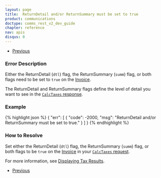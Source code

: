 ```yaml
---
layout: page
title:  ReturnDetail and/or ReturnSummary must be set to true
product: communications
doctype: comms_rest_v2_dev_guide
chapter: reference
nav: apis
disqus: 0
---
```


<ul class="pager">
  <li class="previous"><a href="/communications/dev-guide_rest_v2/reference/calculate-tax-errors/"><i class="glyphicon glyphicon-chevron-left"></i>Previous</a></li>
</ul>

<h3>Error Description</h3>
Either the ReturnDetail (<code>dtl</code>) flag, the ReturnSummary (<code>summ</code>) flag, or both flags need to be set to <code>true</code> on the <a class="dev-guide-link" href="/communications/dev-guide_rest_v2/reference/invoice/">Invoice</a>.

The ReturnDetail and ReturnSummary flags define the level of detail you want to see in the <a class="dev-guide-link" href="/communications/dev-guide_rest_v2/reference/calc-taxes-response/"><code>CalcTaxes</code> response</a>.

<h3>Example</h3>
{% highlight json %}
{
  "err": [
    {
      "code": -2000,
      "msg": "ReturnDetail and/or ReturnSummary must be set to true."
    }
  ]
}
{% endhighlight %}

<h3>How to Resolve</h3>
Set either the ReturnDetail (<code>dtl</code>) flag, the ReturnSummary (<code>summ</code>) flag, or both flags to be <code>true</code> on the <a class="dev-guide-link" href="/communications/dev-guide_rest_v2/reference/invoice/">Invoice</a> in your <a class="dev-guide-link" href="/communications/dev-guide_rest_v2/reference/calc-taxes-request/"><code>CalcTaxes</code> request</a>.  

For more information, see <a class="dev-guide-link" href="/communications/dev-guide_rest_v2/customizing-transactions/sample-transactions/displaying-tax-results/">Displaying Tax Results</a>.

<ul class="pager">
  <li class="previous"><a href="/communications/dev-guide_rest_v2/reference/calculate-tax-errors/"><i class="glyphicon glyphicon-chevron-left"></i>Previous</a></li>
</ul>